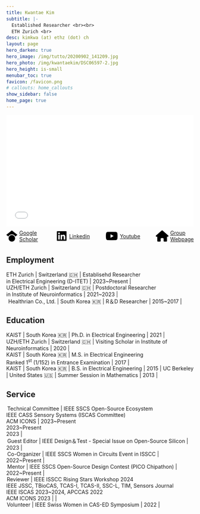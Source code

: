 ```yaml
---
title: Kwantae Kim
subtitle: |-
  Established Researcher <br><br>
  ETH Zurich <br>
desc: kimkwa (at) ethz (dot) ch
layout: page
hero_darken: true
hero_image: /img/tutto/20200902_141209.jpg
hero_photo: /img/kwantaekim/DSC06597-2.jpg
hero_height: is-small
menubar_toc: true
favicon: /favicon.png
# callouts: home_callouts
show_sidebar: false
home_page: true
---
```


<style>
/* TOC */
.contents {position: sticky; top: 10%;}
</style>

<script src="https://kit.fontawesome.com/46ff08c48c.js" crossorigin="anonymous"></script>
<link href="./emoji.css" rel="stylesheet" type='text/css'>

<iframe src="{{ site.base_url }}/visitor_overlay.html" width="100%" height="300" style="padding: 0; margin: 0; border: none;"></iframe><br>

<div style="display: flex; align-items: center;">
  <img src="./img/icons/icon--google-scholar.svg" style="width: auto; height: 30px;">
  <div style="margin-left: 5px;"><a href="https://scholar.google.com/citations?user=YcWEaGIAAAAJ&hl=en" target="_blank">Google Scholar</a><br></div>

  <span style="margin-right: 3em;"></span>

  <img src="./img/icons/black--linkedin-brands.png" style="width: auto; height: 30px;">
  <div style="margin-left: 5px;"><a href="https://www.linkedin.com/in/kwantae-kim-930365141/" target="_blank">Linkedin</a><br></div>

  <span style="margin-right: 3em;"></span>

  <img src="./img/icons/icon--youtube.svg" style="width: auto; height: 30px;">
  <div style="margin-left: 5px;"><a href="https://youtube.com/@KwantaeKim" target="_blank">Youtube</a><br></div>

  <span style="margin-right: 3em;"></span>

  <img src="./img/icons/icon--home.svg" style="width: auto; height: 30px;">
  <div style="margin-left: 5px;"><a href="https://circuit.ee.ethz.ch" target="_blank">Group Webpage</a><br></div>
</div>

## Employment

<i class="fa-solid fa-school-flag"></i> ETH Zurich | Switzerland <span class='emoji'>🇨🇭</span> | Establisehd Researcher<br> in Electrical Engineering (D-ITET) | 2023~Present | <br>
<i class="fa-solid fa-school-flag"></i> UZH/ETH Zurich | Switzerland <span class='emoji'>🇨🇭</span> | Postdoctoral Researcher<br>in Institute of Neuroinformatics | 2021~2023 | <br>
<span style="margin-right: 0.2em;"></span><i class="fa-solid fa-building"></i><span style="margin-right: 0.2em;"></span> Healthrian Co., Ltd. | South Korea <span class='emoji'>🇰🇷</span> | R＆D Researcher | 2015~2017 |

## Education

<i class="fa-solid fa-graduation-cap"></i> KAIST | South Korea <span class='emoji'>🇰🇷</span> | Ph.D. in Electrical Engineering | 2021 | <br>
<i class="fa-solid fa-school-flag"></i> UZH/ETH Zurich | Switzerland <span class='emoji'>🇨🇭</span> | Visiting Scholar in Institute of Neuroinformatics | 2020 | <br>
<i class="fa-solid fa-graduation-cap"></i> KAIST | South Korea <span class='emoji'>🇰🇷</span> | M.S. in Electrical Engineering<br>Ranked 1<sup>st</sup> (1/152) in Entrance Examination | 2017 | <br>
<i class="fa-solid fa-graduation-cap"></i> KAIST | South Korea <span class='emoji'>🇰🇷</span> | B.S. in Electrical Engineering | 2015 |
<i class="fa-solid fa-school-flag"></i> UC Berkeley | United States <span class='emoji'>🇺🇸</span> | Summer Session in Mathematics | 2013 |

## Service

<i class="fa-solid fa-user-tie"></i><span style="margin-right: 0.2em;"></span> Technical Committee | IEEE SSCS Open-Source Ecosystem<br>IEEE CASS Sensory Systems (ISCAS Committee)<br>ACM ICONS | 2023~Present<br>2023~Present<br>2023 | <br>
<i class="fa-solid fa-user-tie"></i><span style="margin-right: 0.2em;"></span> Guest Editor | IEEE Design＆Test - Special Issue on Open-Source Silicon | 2023 | <br>
<i class="fa-solid fa-user-tie"></i><span style="margin-right: 0.2em;"></span> Co-Organizer | IEEE SSCS Women in Circuits Event in ISSCC | 2022~Present | <br>
<i class="fa-solid fa-user-tie"></i><span style="margin-right: 0.2em;"></span> Mentor | IEEE SSCS Open-Source Design Contest (PICO Chipathon) | 2022~Present | <br>
<i class="fa-solid fa-magnifying-glass"></i><span style="margin-right: 0.1em;"></span> Reviewer | IEEE ISSCC Rising Stars Workshop 2024<br>IEEE JSSC, TBioCAS, TCAS-I, TCAS-II, SSC-L, TIM, Sensors Journal<br>IEEE ISCAS 2023~2024, APCCAS 2022<br>ACM ICONS 2023 | | <br>
<i class="fa-solid fa-hand"></i><span style="margin-right: 0.1em;"></span> Volunteer | IEEE Swiss Women in CAS-ED Symposium | 2022 | <br>
